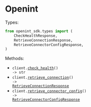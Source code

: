 # Openint

Types:

```python
from openint_sdk.types import (
    CheckHealthResponse,
    RetrieveConnectionResponse,
    RetrieveConnectorConfigResponse,
)
```

Methods:

- <code title="get /health">client.<a href="./src/openint_sdk/_client.py">check_health</a>() -> str</code>
- <code title="get /connection">client.<a href="./src/openint_sdk/_client.py">retrieve_connection</a>() -> <a href="./src/openint_sdk/types/retrieve_connection_response.py">RetrieveConnectionResponse</a></code>
- <code title="get /connector-config">client.<a href="./src/openint_sdk/_client.py">retrieve_connector_config</a>() -> <a href="./src/openint_sdk/types/retrieve_connector_config_response.py">RetrieveConnectorConfigResponse</a></code>
